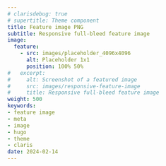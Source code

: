 ```yaml
---
# clarisdebug: true
# supertitle: Theme component
title: Feature image PNG
subtitle: Responsive full-bleed feature image
image:
  feature:
    - src: images/placeholder_4096x4096
      alt: Placeholder 1x1
      position: 100% 50%
#   excerpt:
#     alt: Screenshot of a featured image
#     src: images/responsive-feature-image
#     title: Responsive full-bleed feature image
weight: 500
keywords:
- feature image
- meta
- image
- hugo
- theme
- claris
date: 2024-02-14
---
```

